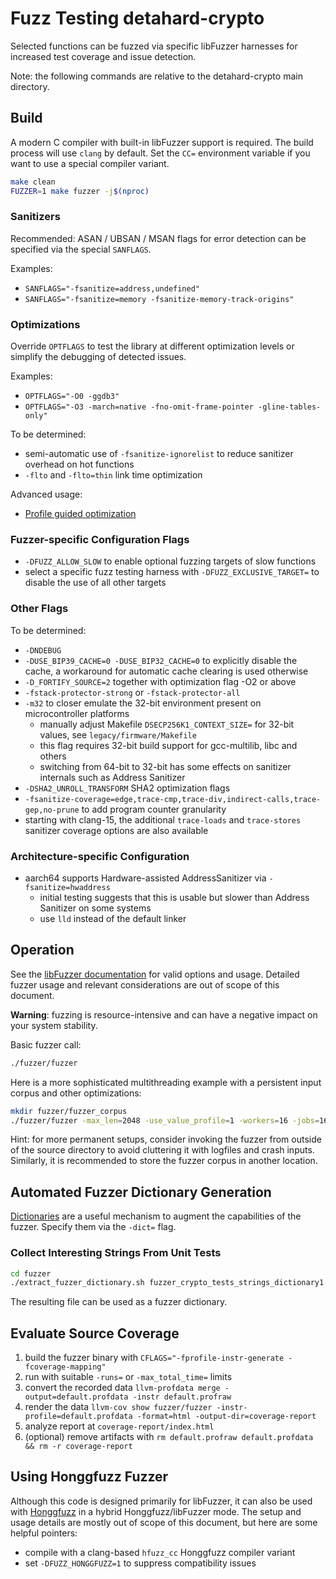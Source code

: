 # Fuzz Testing detahard-crypto
Selected functions can be fuzzed via specific libFuzzer harnesses for increased test coverage and issue detection.

Note: the following commands are relative to the detahard-crypto main directory.

## Build

A modern C compiler with built-in libFuzzer support is required. The build process will use `clang` by default.
Set the `CC=` environment variable if you want to use a special compiler variant.

```bash
make clean
FUZZER=1 make fuzzer -j$(nproc)
```

### Sanitizers
Recommended: ASAN / UBSAN / MSAN flags for error detection can be specified via the special `SANFLAGS`.

Examples:

* `SANFLAGS="-fsanitize=address,undefined"`
* `SANFLAGS="-fsanitize=memory -fsanitize-memory-track-origins"`

### Optimizations

Override `OPTFLAGS` to test the library at different optimization levels or simplify the debugging of detected issues.

Examples:

* `OPTFLAGS="-O0 -ggdb3"`
* `OPTFLAGS="-O3 -march=native -fno-omit-frame-pointer -gline-tables-only"`

To be determined:

* semi-automatic use of `-fsanitize-ignorelist` to reduce sanitizer overhead on hot functions
* `-flto` and `-flto=thin` link time optimization

Advanced usage:
* [Profile guided optimization](https://clang.llvm.org/docs/UsersManual.html#profile-guided-optimization)

### Fuzzer-specific Configuration Flags

* `-DFUZZ_ALLOW_SLOW` to enable optional fuzzing targets of slow functions
* select a specific fuzz testing harness with `-DFUZZ_EXCLUSIVE_TARGET=` to disable the use of all other targets

### Other Flags

To be determined:

* `-DNDEBUG`
* `-DUSE_BIP39_CACHE=0 -DUSE_BIP32_CACHE=0` to explicitly disable the cache, a workaround for automatic cache clearing is used otherwise
* `-D_FORTIFY_SOURCE=2` together with optimization flag -O2 or above
* `-fstack-protector-strong` or `-fstack-protector-all`
* `-m32` to closer emulate the 32-bit environment present on microcontroller platforms
    * manually adjust Makefile `DSECP256K1_CONTEXT_SIZE=` for 32-bit values, see `legacy/firmware/Makefile`
    * this flag requires 32-bit build support for gcc-multilib, libc and others
    * switching from 64-bit to 32-bit has some effects on sanitizer internals such as Address Sanitizer
* `-DSHA2_UNROLL_TRANSFORM` SHA2 optimization flags
* `-fsanitize-coverage=edge,trace-cmp,trace-div,indirect-calls,trace-gep,no-prune` to add program counter granularity
* starting with clang-15, the additional `trace-loads` and `trace-stores` sanitizer coverage options are also available

### Architecture-specific Configuration

* aarch64 supports Hardware-assisted AddressSanitizer via `-fsanitize=hwaddress`
    * initial testing suggests that this is usable but slower than Address Sanitizer on some systems
    * use `lld` instead of the default linker

## Operation

See the [libFuzzer documentation](https://llvm.org/docs/LibFuzzer.html#options) for valid options and usage. Detailed fuzzer usage and relevant considerations are out of scope of this document.

**Warning**: fuzzing is resource-intensive and can have a negative impact on your system stability.

Basic fuzzer call:
```bash
./fuzzer/fuzzer
```

Here is a more sophisticated multithreading example with a persistent input corpus and other optimizations:
```bash
mkdir fuzzer/fuzzer_corpus
./fuzzer/fuzzer -max_len=2048 -use_value_profile=1 -workers=16 -jobs=16 -timeout=1 -reload=5 -print_pcs=1 -print_funcs=42  fuzzer/fuzzer_corpus
```

Hint: for more permanent setups, consider invoking the fuzzer from outside of the source directory to avoid cluttering it with logfiles and crash inputs. Similarly, it is recommended to store the fuzzer corpus in another location.

## Automated Fuzzer Dictionary Generation

[Dictionaries](https://llvm.org/docs/LibFuzzer.html#dictionaries) are a useful mechanism to augment the capabilities of the fuzzer. Specify them via the `-dict=` flag.

### Collect Interesting Strings From Unit Tests

```bash
cd fuzzer
./extract_fuzzer_dictionary.sh fuzzer_crypto_tests_strings_dictionary1.txt
```
The resulting file can be used as a fuzzer dictionary.

## Evaluate Source Coverage

  1. build the fuzzer binary with `CFLAGS="-fprofile-instr-generate -fcoverage-mapping"`
  1. run with suitable `-runs=` or `-max_total_time=` limits
  1. convert the recorded data `llvm-profdata merge -output=default.profdata -instr default.profraw`
  1. render the data `llvm-cov show fuzzer/fuzzer -instr-profile=default.profdata -format=html -output-dir=coverage-report`
  1. analyze report at `coverage-report/index.html`
  1. (optional) remove artifacts with `rm default.profraw default.profdata && rm -r coverage-report`

## Using Honggfuzz Fuzzer

Although this code is designed primarily for libFuzzer, it can also be used with [Honggfuzz](https://honggfuzz.dev) in a hybrid Honggfuzz/libFuzzer mode. The setup and usage details are mostly out of scope of this document, but here are some helpful pointers:

* compile with a clang-based `hfuzz_cc` Honggfuzz compiler variant
* set `-DFUZZ_HONGGFUZZ=1` to suppress compatibility issues
